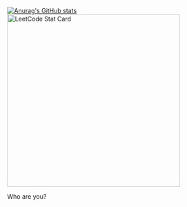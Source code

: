 [![Anurag's GitHub stats](https://github-readme-stats.vercel.app/api?username=Yedam101)](https://github.com/anuraghazra/github-readme-stats)<a href="https://github.com/KnlnKS/leetcode-stats">
  <img alt="LeetCode Stat Card" src="https://apu5rh8gxk.execute-api.us-east-1.amazonaws.com/default/leetcode-stats?username=KnlnKS&theme=dark" width="400"/>
</a>



Who are you?
